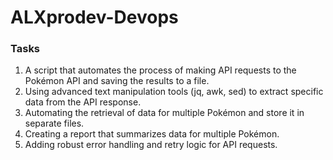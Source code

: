 # ALXprodev-Devops

### Tasks

1. A script that automates the process of making API requests to the Pokémon API and saving the results to a file.
2. Using advanced text manipulation tools (jq, awk, sed) to extract specific data from the API response.
3. Automating the retrieval of data for multiple Pokémon and store it in separate files.
4. Creating a report that summarizes data for multiple Pokémon.
5. Adding robust error handling and retry logic for API requests.